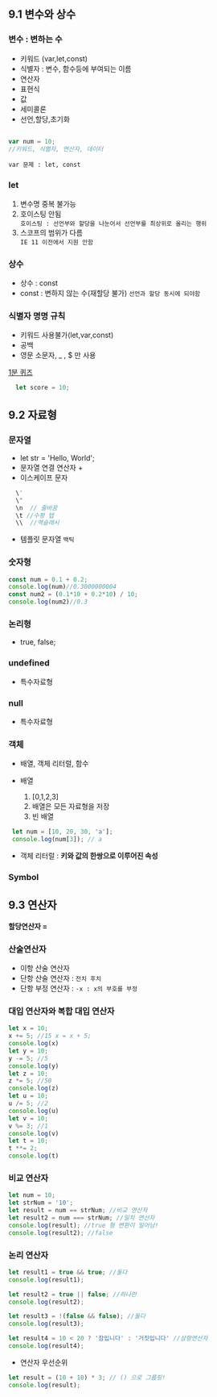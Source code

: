 ## 9.1 변수와 상수

###  변수 : 변하는 수
- 키워드 (var,let,const)
- 식별자 : 변수, 함수등에 부여되는 이름
- 연산자
- 표현식
- 값
- 세미콜론
- 선언,할당,초기화

``` javascript

var num = 10;
//키워드, 식별자, 연산자, 데이터

```
`var 문제 : let, const`

### let
1. 변수명 중복 불가능
1. 호이스팅 안됨<br>
`호이스팅 : 선언부와 할당을 나눈어서 선언부를 최상위로 올리는 행위`
1. 스코프의 범위가 다름 <br>`IE 11 이전에서 지원 안함`

### 상수
- 상수 : const
- const : 변하지 않는 수(재할당 불가) 
`선언과 할당 동시에 되야함`

### 식별자 명명 규칙
- 키워드 사용불가(let,var,const)
- 공백
- 영문 소문자, _ , $ 만 사용

<u>1분 퀴즈</u>
``` javascript
  let score = 10;
```

## 9.2 자료형

### 문자열
- let str = 'Hello, World';
- 문자열 연결 연산자 +
- 이스케이프 문자
``` javascript
  \'
  \"
  \n  // 줄바꿈
  \t //수평 탭
  \\  //역슬래시
```
- 템플릿 문자열 `백틱`

### 숫자형
``` javascript
const num = 0.1 + 0.2;  
console.log(num)//0.3000000004
const num2 = (0.1*10 + 0.2*10) / 10;  
console.log(num2)//0.3
```

### 논리형
- true, false;

### undefined
- 특수자료형

### null
- 특수자료형

### 객체
- 배열, 객체 리터럴, 함수

- 배열 
  1. [0,1,2,3]
  1. 배열은 모든 자료형을 저장
  1. 빈 배열
``` javascript
 let num = [10, 20, 30, 'a'];
 console.log(num[3]); // a
```

- 객체 리터럴 : **키와 값의 한쌍으로 이루어진 속성**

### Symbol


## 9.3 연산자
**할당연산자 =**
### 산술연산자
- 이항 산술 연산자
- 단항 산술 연산자 : `전치 후치`
- 단항 부정 연산자 : `-x : x의 부호를 부정`

### 대입 연산자와 복합 대입 연산자
``` javascript
let x = 10;
x += 5; //15 x = x + 5;
console.log(x)
let y = 10;
y -= 5; //5
console.log(y)
let z = 10;
z *= 5; //50
console.log(z)
let u = 10;
u /= 5; //2
console.log(u)
let v = 10;
v %= 3; //1
console.log(v)
let t = 10;
t **= 2;
console.log(t)
```

### 비교 연산자
``` javascript
let num = 10;
let strNum = '10';
let result = num == strNum; //비교 연산자
let result2 = num === strNum; //일치 연산자
console.log(result); //true 형 변환이 일어남!
console.log(result2); //false
```

### 논리 연산자
``` javascript
let result1 = true && true; //둘다 
console.log(result1); 

let result2 = true || false; //하나만
console.log(result2);

let result3 = !(false && false); //둘다
console.log(result3); 

let result4 = 10 < 20 ? '참입니다' : '거짓입니다' //삼항연산자
console.log(result4);

```

- 연산자 우선순위
``` javascript
let result = (10 + 10) * 3; // () 으로 그룹핑!
console.log(result);
```

